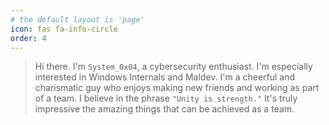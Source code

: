 ```yaml
---
# the default layout is 'page'
icon: fas fa-info-circle
order: 4
---
```


> Hi there. I'm `System_0x04`, a cybersecurity enthusiast. I'm especially interested in Windows Internals and Maldev. I'm a cheerful and charismatic guy who enjoys making new friends and working as part of a team. I believe in the phrase `"Unity is strength."` It's truly impressive the amazing things that can be achieved as a team.
